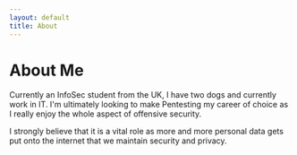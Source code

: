```yaml
---
layout: default
title: About
---
```

# About Me

<p>Currently an InfoSec student from the UK, I have two dogs and currently work in IT. I'm ultimately looking to make Pentesting my career of choice as I really enjoy the whole aspect of offensive security.</p>

<p>I strongly believe that it is a vital role as more and more personal data gets put onto the internet that we maintain security and privacy.</p>

